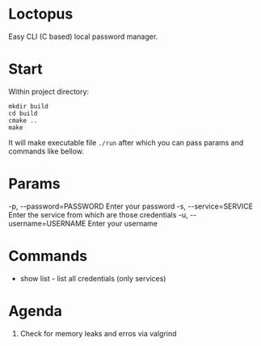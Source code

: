# Loctopus
Easy CLI (C based) local password manager.

# Start
Within project directory:
```
mkdir build
cd build
cmake ..
make
```

It will make executable file ```./run``` after which you can pass params and commands like bellow.

# Params
-p, --password=PASSWORD     Enter your password
-s, --service=SERVICE       Enter the service from which are those credentials
-u, --username=USERNAME     Enter your username

# Commands
- show list - list all credentials (only services)

# Agenda
1. Check for memory leaks and erros via valgrind
